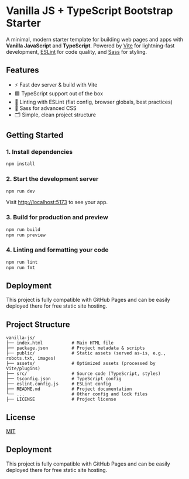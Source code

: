# Vanilla JS + TypeScript Bootstrap Starter

A minimal, modern starter template for building web pages and apps with **Vanilla JavaScript** and **TypeScript**. Powered by [Vite](https://vitejs.dev/) for lightning-fast development, [ESLint](https://eslint.org/) for code quality, and [Sass](https://sass-lang.com/) for styling.


## Features
- ⚡️ Fast dev server & build with Vite
- 🟦 TypeScript support out of the box
- 🧹 Linting with ESLint (flat config, browser globals, best practices)
- 🎨 Sass for advanced CSS
- 🗂 Simple, clean project structure


## Getting Started

### 1. Install dependencies
```sh
npm install
```

### 2. Start the development server
```sh
npm run dev
```
Visit [http://localhost:5173](http://localhost:5173) to see your app.

### 3. Build for production and preview
```sh
npm run build
npm run preview
```

### 4. Linting and formatting your code
```sh
npm run lint
npm run fmt
```

## Deployment

This project is fully compatible with GitHub Pages and can be easily deployed there for free static site hosting.

## Project Structure

```
vanilla-js/
├── index.html           # Main HTML file
├── package.json         # Project metadata & scripts
├── public/              # Static assets (served as-is, e.g., robots.txt, images)
├── assets/              # Optimized assets (processed by Vite/plugins)
├── src/                 # Source code (TypeScript, styles)
├── tsconfig.json        # TypeScript config
├── eslint.config.js     # ESLint config
├── README.md            # Project documentation
└── ...                  # Other config and lock files
├── LICENSE              # Project license
```


## License
[MIT](./LICENSE)

## Deployment

This project is fully compatible with GitHub Pages and can be easily deployed there for free static site hosting.